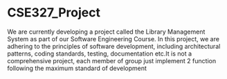# CSE327_Project
We are currently developing a project called the Library Management System as part of our Software Engineering Course.  In this project, we are adhering to the principles of software development, including architectural patterns, coding standards, testing, documentation etc.It is not a comprehensive project, each member of group just implement 2 function following the maximum standard of development